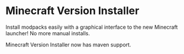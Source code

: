 Minecraft Version Installer
===========================

Install modpacks easily with a graphical interface to the new Minecraft launcher! No more manual installs.

Minecraft Version Installer now has maven support.
